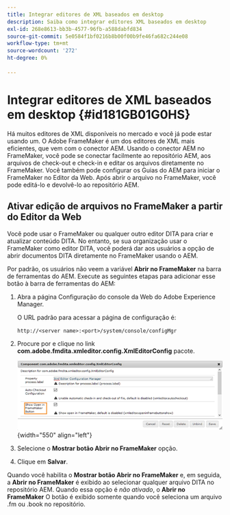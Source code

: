 ```yaml
---
title: Integrar editores de XML baseados em desktop
description: Saiba como integrar editores XML baseados em desktop
exl-id: 268e8613-bb3b-4577-96fb-a588dabfd834
source-git-commit: 5e0584f1bf0216b8b00f00b9fe46fa682c244e08
workflow-type: tm+mt
source-wordcount: '272'
ht-degree: 0%

---
```


# Integrar editores de XML baseados em desktop {#id181GB01G0HS}

Há muitos editores de XML disponíveis no mercado e você já pode estar usando um. O Adobe FrameMaker é um dos editores de XML mais eficientes, que vem com o conector AEM. Usando o conector AEM no FrameMaker, você pode se conectar facilmente ao repositório AEM, aos arquivos de check-out e check-in e editar os arquivos diretamente no FrameMaker. Você também pode configurar os Guias do AEM para iniciar o FrameMaker no Editor da Web. Após abrir o arquivo no FrameMaker, você pode editá-lo e devolvê-lo ao repositório AEM.

## Ativar edição de arquivos no FrameMaker a partir do Editor da Web

Você pode usar o FrameMaker ou qualquer outro editor DITA para criar e atualizar conteúdo DITA. No entanto, se sua organização usar o FrameMaker como editor DITA, você poderá dar aos usuários a opção de abrir documentos DITA diretamente no FrameMaker usando o AEM.

Por padrão, os usuários não veem a variável **Abrir no FrameMaker** na barra de ferramentas do AEM. Execute as seguintes etapas para adicionar esse botão à barra de ferramentas do AEM:

1. Abra a página Configuração do console da Web do Adobe Experience Manager.

   O URL padrão para acessar a página de configuração é:

   ```http
   http://<server name>:<port>/system/console/configMgr
   ```

1. Procure por e clique no link **com.adobe.fmdita.xmleditor.config.XmlEditorConfig** pacote.

   ![](assets/open-in-fm-toolbar.png){width="550" align="left"}

1. Selecione o **Mostrar botão Abrir no FrameMaker** opção.

1. Clique em **Salvar**.


Quando você habilita o **Mostrar botão Abrir no FrameMaker** e, em seguida, a **Abrir no FrameMaker** é exibido ao selecionar qualquer arquivo DITA no repositório AEM. Quando essa opção é *não ativado*, o **Abrir no FrameMaker** O botão é exibido somente quando você seleciona um arquivo .fm ou .book no repositório.
